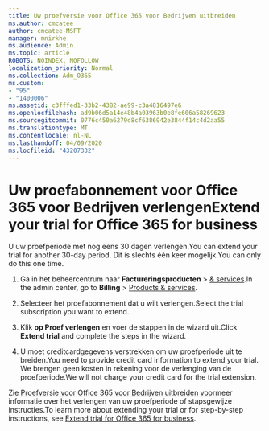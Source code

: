```yaml
---
title: Uw proefversie voor Office 365 voor Bedrijven uitbreiden
ms.author: cmcatee
author: cmcatee-MSFT
manager: mnirkhe
ms.audience: Admin
ms.topic: article
ROBOTS: NOINDEX, NOFOLLOW
localization_priority: Normal
ms.collection: Adm_O365
ms.custom:
- "95"
- "1400006"
ms.assetid: c3fffed1-33b2-4382-ae99-c3a4816497e6
ms.openlocfilehash: ad9b06d5a14e48b4a03963b0e8fe606a58269623
ms.sourcegitcommit: 0776c450a6279d8cf6386942e3844f14c4d2aa55
ms.translationtype: MT
ms.contentlocale: nl-NL
ms.lasthandoff: 04/09/2020
ms.locfileid: "43207332"
---
```

# <a name="extend-your-trial-for-office-365-for-business"></a><span data-ttu-id="1f009-102">Uw proefabonnement voor Office 365 voor Bedrijven verlengen</span><span class="sxs-lookup"><span data-stu-id="1f009-102">Extend your trial for Office 365 for business</span></span>

<span data-ttu-id="1f009-103">U uw proefperiode met nog eens 30 dagen verlengen.</span><span class="sxs-lookup"><span data-stu-id="1f009-103">You can extend your trial for another 30-day period.</span></span> <span data-ttu-id="1f009-104">Dit is slechts één keer mogelijk.</span><span class="sxs-lookup"><span data-stu-id="1f009-104">You can only do this one time.</span></span>
  
1. <span data-ttu-id="1f009-105">Ga in het beheercentrum naar **Factureringsproducten** \> [& services](https://portal.office.com/adminportal/home#/subscriptions).</span><span class="sxs-lookup"><span data-stu-id="1f009-105">In the admin center, go to **Billing** \> [Products & services](https://portal.office.com/adminportal/home#/subscriptions).</span></span>

2. <span data-ttu-id="1f009-106">Selecteer het proefabonnement dat u wilt verlengen.</span><span class="sxs-lookup"><span data-stu-id="1f009-106">Select the trial subscription you want to extend.</span></span>

3. <span data-ttu-id="1f009-107">Klik **op Proef verlengen** en voer de stappen in de wizard uit.</span><span class="sxs-lookup"><span data-stu-id="1f009-107">Click **Extend trial** and complete the steps in the wizard.</span></span>

4. <span data-ttu-id="1f009-108">U moet creditcardgegevens verstrekken om uw proefperiode uit te breiden.</span><span class="sxs-lookup"><span data-stu-id="1f009-108">You need to provide credit card information to extend your trial.</span></span> <span data-ttu-id="1f009-109">We brengen geen kosten in rekening voor de verlenging van de proefperiode.</span><span class="sxs-lookup"><span data-stu-id="1f009-109">We will not charge your credit card for the trial extension.</span></span>

<span data-ttu-id="1f009-110">Zie [Proefversie voor Office 365 voor Bedrijven uitbreiden voor](https://docs.microsoft.com/microsoft-365/commerce/extend-your-trial)meer informatie over het verlengen van uw proefperiode of stapsgewijze instructies.</span><span class="sxs-lookup"><span data-stu-id="1f009-110">To learn more about extending your trial or for step-by-step instructions, see [Extend trial for Office 365 for business](https://docs.microsoft.com/microsoft-365/commerce/extend-your-trial).</span></span>
